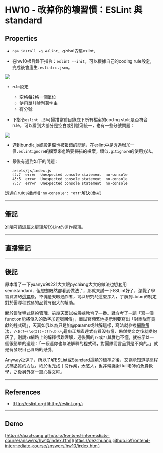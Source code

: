 
# HW10 - 改掉你的壞習慣：ESLint 與 standard

## Properties
* `npm install -g eslint`，global安裝eslint。

* 在hw10根目錄下指令：`eslint --init`，可以根據自己的coding rule設定，完成後會產生`.eslintrc.json`。
<img class="center" src="http://i.imgur.com/lWgDkKh.png">

* rule設定
	* 空格每2格一個單位
	* 使用單引號刮著字串
	* 有分號

* 下指令`eslint .`即可掃描當前目錄底下所有檔案的coding style是否符合rule，可以看到大部分是空白或引號沒統一，也有一些分號問題：
<img class="center" src="http://i.imgur.com/4Ya7cum.png">

* 遇到bundle.js或設定檔也被報錯的問題，在eslint中是透過增加一個`.eslintignore`的檔案來忽略要掃描的檔案，類似`.gitignore`的使用方法。

* 最後有遇到如下的問題：

	```
	assets/js/index.js
	41:7  error  Unexpected console statement  no-console
	45:5  error  Unexpected console statement  no-console
	77:7  error  Unexpected console statement  no-console
	```
透過在rules裡新增`"no-console": "off"`解決([參考](https://stackoverflow.com/questions/34215526/eslint-how-to-disable-unexpected-console-statement-in-node-js))


---

## 筆記
進階可讀[這篇](https://denny.qollie.com/2016/07/11/eslint-fxcking-setup/)來更理解ESLint的運作原理。

---

## 直播筆記


---

## 後記
原本看了一下yuanyu90221大大跟pychiang大大的做法也想套用semistandard，但想想既然都看到做法了，那就來試一下ESLint好了，瀏覽了學習資源的[這篇](https://denny.qollie.com/2016/07/11/eslint-fxcking-setup/)後，不愧是天眼通作者，可以研究的這麼深入，了解到Linter的制定對於團隊程式碼的品質有很大的幫助。

關於團隊程式碼的管理，前幾天面試被震撼教育了一番。對方考了一題「寫一個function能將傳入的數字加逗號回傳」，面試官頻繁地提示到要寫出「對團隊有貢獻的程式碼」，天真如我以為只是加@params或註解這樣，寫法就參考[網路解法](https://stackoverflow.com/questions/2901102/how-to-print-a-number-with-commas-as-thousands-separators-in-javascript)，`/\B(?=(\d{3})+(?!\d))/g`這串正規表達式有看沒有懂，果然提交之後就變炮灰了，別說`\B`網路上的解釋很難理解，連後面的`?=`或`?!`其實也不懂，就被示以一個很簡單的道理：「一段連你也無法解釋的程式碼，對團隊而言品質是不夠的。」就是有發現自己盲點的感覺。

Anyway扯遠了，所以了解ESLint或Standard這類的標準之後，又更能知道提高程式碼品質的方法。終於也完成十份作業，太感人，也非常謝謝Huli老師的免費教學，之後另外寫一篇心得文吧。

---

## References
* [http://eslint.org/](http://eslint.org/)

---

## Demo
[https://dezchuang.github.io/frontend-intermediate-course/answers/hw10/index.html](https://dezchuang.github.io/frontend-intermediate-course/answers/hw10/index.html)
